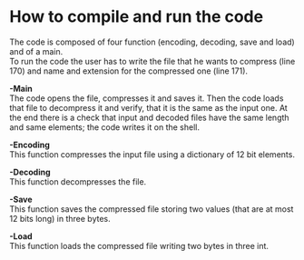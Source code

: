 # How to compile and run the code

The code is composed of four function (encoding, decoding, save and load) and of a main.   
To run the code the user has to write the file that he wants to compress (line 170) and name and extension for the compressed one (line 171).  

**-Main**    
The code opens the file, compresses it and saves it. Then the code loads that file to decompress it and verify, that it is the same as the input one. At the end there is a check that input and decoded files have the same length and same elements; the code writes it on the shell.  

**-Encoding**  
This function compresses the input file using a dictionary of 12 bit elements.  

**-Decoding**  
This function decompresses the file.

**-Save**  
This function saves the compressed file storing two values (that are at most 12 bits long) in three bytes.

**-Load**  
This function loads the compressed file writing two bytes in three int.
